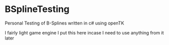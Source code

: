 # BSplineTesting
Personal Testing of B-Splines
written in c# using openTK

I fairly light game engine
I put this here incase I need to use anything from it later
